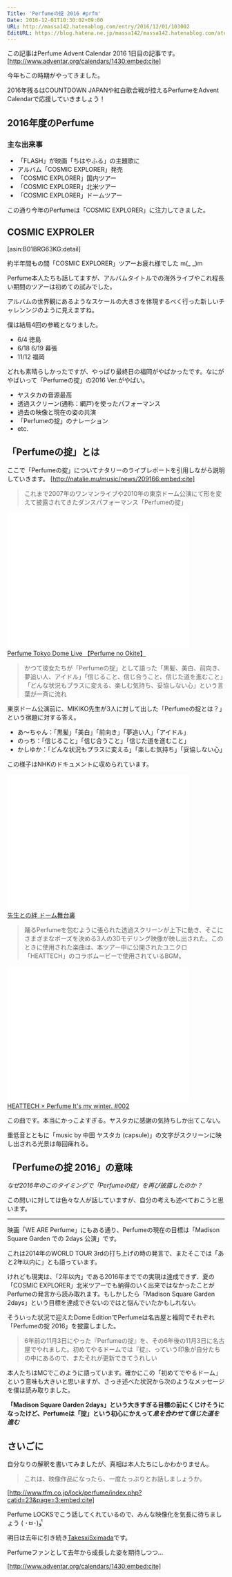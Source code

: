 ```yaml
---
Title: 'Perfumeの掟 2016 #prfm'
Date: 2016-12-01T10:30:02+09:00
URL: http://massa142.hatenablog.com/entry/2016/12/01/103002
EditURL: https://blog.hatena.ne.jp/massa142/massa142.hatenablog.com/atom/entry/10328749687196794397
---
```


この記事はPerfume Advent Calendar 2016 1日目の記事です。
[http://www.adventar.org/calendars/1430:embed:cite]

今年もこの時期がやってきました。

2016年残るはCOUNTDOWN JAPANや紅白歌合戦が控えるPerfumeをAdvent Calendarで応援していきましょう！

## 2016年度のPerfume
### 主な出来事

+ 「FLASH」が映画「ちはやふる」の主題歌に
+ アルバム「COSMIC EXPLORER」発売
+ 「COSMIC EXPLORER」国内ツアー
+ 「COSMIC EXPLORER」北米ツアー
+ 「COSMIC EXPLORER」ドームツアー

この通り今年のPerfumeは「COSMIC EXPLORER」に注力してきました。

## COSMIC EXPROLER

[asin:B01BRG63KG:detail]

約半年間もの間「COSMIC EXPLORER」ツアーお疲れ様でした m(_ _)m

Perfume本人たちも話してますが、アルバムタイトルでの海外ライブやこれ程長い期間のツアーは初めての試みでした。

アルバムの世界観にあるようなスケールの大きさを体現するべく行った新しいチャレンンジのように見えますね。

僕は結局4回の参戦となりました。

+ 6/4 徳島
+ 6/18 6/19 幕張
+ 11/12 福岡

どれも素晴らしかったですが、やっぱり最終日の福岡がやばかったです。なにがやばいって「Perfumeの掟」の2016 Ver.がやばい。

+ ヤスタカの音源最高
+ 透過スクリーン(通称：網戸)を使ったパフォーマンス
+ 過去の映像と現在の姿の共演
+ 「Perfumeの掟」のナレーション
+ etc.

## 「Perfumeの掟」とは

ここで「Perfumeの掟」についてナタリーのライブレポートを引用しながら説明していきます。
[http://natalie.mu/music/news/209166:embed:cite]


> これまで2007年のワンマンライブや2010年の東京ドーム公演にて形を変えて披露されてきたダンスパフォーマンス「Perfumeの掟」

<iframe width="420" height="315" frameborder="0" allowfullscreen="" src="//www.youtube.com/embed/bVuLrZ8Tyc4"></iframe><br><a href="https://youtube.com/watch?v=bVuLrZ8Tyc4">Perfume Tokyo Dome Live 【Perfume no Okite】</a>


> かつて彼女たちが「Perfumeの掟」として語った「黒髪、美白、前向き、夢追い人、アイドル」「信じること、信じ合うこと、信じた道を進むこと」「どんな状況もプラスに変える、楽しむ気持ち、妥協しない心」という言葉が一斉に流れ

東京ドーム公演前に、MIKIKO先生が3人に対して出した「Perfumeの掟とは？」という宿題に対する答え。

+ あ～ちゃん：「黒髪」「美白」「前向き」「夢追い人」「アイドル」
+ のっち：「信じること」「信じ合うこと」「信じた道を進むこと」
+ かしゆか：「どんな状況もプラスに変える」「楽しむ気持ち」「妥協しない心」

この様子はNHKのドキュメントに収められています。

<iframe width="420" height="315" frameborder="0" allowfullscreen="" src="//www.youtube.com/embed/k2dQl5cd_c4"></iframe><br><a href="https://youtube.com/watch?v=k2dQl5cd_c4">先生との絆   ドーム舞台裏</a>

> 踊るPerfumeを包むように張られた透過スクリーンが上下に動き、そこにさまざまなポーズを決める3人の3Dモデリング映像が映し出された。このときに使用された楽曲は、本ツアー中に公開されたユニクロ「HEATTECH」のコラボムービーで使用されているBGM。

<iframe width="420" height="315" frameborder="0" allowfullscreen="" src="//www.youtube.com/embed/Ctckr1ivRJ0"></iframe><br><a href="https://youtube.com/watch?v=Ctckr1ivRJ0">HEATTECH × Perfume  It's my winter. #002</a>

この曲です。本当にかっこよすぎる。ヤスタカに感謝の気持ちしか出てこない。

重低音とともに「music by  中田 ヤスタカ (capsule)」の文字がスクリーンに映し出される光景は毎回痺れる。

## 「Perfumeの掟 2016」の意味

<i>なぜ2016年のこのタイミングで「Perfumeの掟」を再び披露したのか？</i>

この問いに対しては色々な人が話していますが、自分の考えも述べておこうと思います。

-------

映画「WE ARE Perfume」にもある通り、Perfumeの現在の目標は「Madison Square Garden での 2days 公演」です。

これは2014年のWORLD TOUR 3rdの打ち上げの時の発言で、またそこでは「あと2年以内に」とも語っています。

けれども現実は、「2年以内」である2016年まででの実現は達成できず、夏の「COSMIC EXPLORER」北米ツアーでも納得のいく出来ではなかったことがPerfumeの発言から読み取れます。もしかしたら「Madison Square Garden 2days」という目標を達成できないのではと悩んでいたかもしれない。

そういった状況で迎えたDome EditionでPerfumeは名古屋と福岡でそれぞれ「Perfumeの掟 2016」を披露しました。

> 6年前の11月3日にやった『Perfumeの掟』を、その6年後の11月3日に名古屋でやれました。初めてやるドームでは『掟』、っていう印象が自分たちの中にあるので、またそれが更新できてうれしい

本人たちはMCでこのように語っています。確かにこの「初めてでやるドーム」という意味も大きいと思いますが、さっき述べた状況から次のようなメッセージを僕は読み取りました。


<b>「Madison Square Garden 2days」という大きすぎる目標の前にくじけそうになったけど、Perfumeは「掟」という初心にかえって<i>息を合わせて</i><i>信じた道を進む</i></b>

## さいごに

自分なりの解釈を書いてみましたが、真相は本人たちにしかわかりません。

> これは、映像作品になったら、一度たっぷりとお話しましょうか。

[http://www.tfm.co.jp/lock/perfume/index.php?catid=23&page=3:embed:cite]

Perfume LOCKSでこう話してくれているので、みんな映像化を気長に待ちましょう ( ･ㅂ･)و ̑̑

明日は去年に引き続き[TakesxiSximada](https://twitter.com/TakesxiSximada)です。

Perfumeファンとして去年から成長した姿を期待しつつ...

[http://www.adventar.org/calendars/1430:embed:cite]
